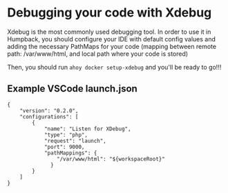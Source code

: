 # Debugging your code with Xdebug

Xdebug is the most commonly used debugging tool. In order to use it in Humpback, you should configure your IDE with default config values and adding the necessary PathMaps for your code (mapping between remote path: /var/www/html, and local path where your code is stored)

Then, you should run `ahoy docker setup-xdebug` and you'll be ready to go!!!

## Example VSCode launch.json

```
{
    "version": "0.2.0",
    "configurations": [
        {
            "name": "Listen for XDebug",
            "type": "php",
            "request": "launch",
            "port": 9000,
            "pathMappings": {
                "/var/www/html": "${workspaceRoot}"
              }  
        }
    ]
}
```
